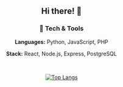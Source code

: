 <div align="center">

## Hi there! 👋

### 🔧 Tech & Tools
**Languages:** Python, JavaScript, PHP

**Stack:** React, Node.js, Express, PostgreSQL

<br>

[![Top Langs](https://github-readme-stats.vercel.app/api/top-langs/?username=vougioukakis&hide=jupyter%20notebook&show_icons=true&theme=tokyonight)](https://github.com/anuraghazra/github-readme-stats)

</div>
